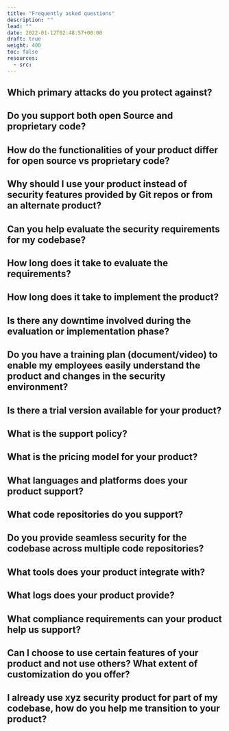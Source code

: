 ```yaml
---
title: "Frequently asked questions"
description: ""
lead: ""
date: 2022-01-12T02:48:57+00:00
draft: true
weight: 400
toc: false
resources:
  - src:
---
```


## Which primary attacks do you protect against?

## Do you support both open Source and proprietary code?

## How do the functionalities of your product differ for open source vs proprietary code?

## Why should I use your product instead of security features provided by Git repos or from an alternate product?

## Can you help evaluate the security requirements for my codebase?

## How long does it take to evaluate the requirements?

## How long does it take to implement the product?

## Is there any downtime involved during the evaluation or implementation phase?

## Do you have a training plan (document/video) to enable my employees easily understand the product and changes in the security environment?

## Is there a trial version available for your product?

## What is the support policy?

## What is the pricing model for your product?

## What languages and platforms does your product support?

## What code repositories do you support?

## Do you provide seamless security for the codebase across multiple code repositories?

## What tools does your product integrate with?

## What logs does your product provide?

## What compliance requirements can your product help us support?

## Can I choose to use certain features of your product and not use others? What extent of customization do you offer?

## I already use xyz security product for part of my codebase, how do you help me transition to your product?
